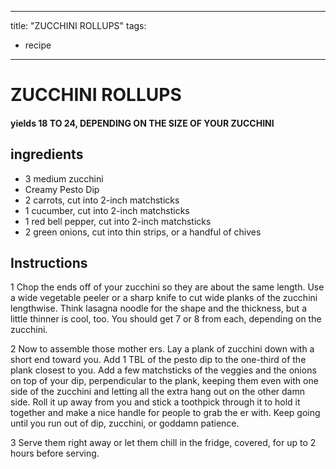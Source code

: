 
---
title: "ZUCCHINI ROLLUPS"
tags:
  - recipe
---
# ZUCCHINI ROLLUPS



#### yields  18 TO 24, DEPENDING ON THE SIZE OF YOUR ZUCCHINI


## ingredients
* 3 medium zucchini 
* Creamy Pesto Dip 
* 2 carrots, cut into 2-inch matchsticks 
* 1 cucumber, cut into 2-inch matchsticks 
* 1 red bell pepper, cut into 2-inch matchsticks 
* 2 green onions, cut into thin strips, or a handful of chives 



## Instructions
1 Chop the ends off of your zucchini so they are about the same length. Use a wide vegetable peeler or a sharp knife to cut wide planks of the zucchini lengthwise. Think lasagna noodle for the shape and the thickness, but a little thinner is cool, too. You should get 7 or 8 from each, depending on the zucchini.

2 Now to assemble those mother ers. Lay a plank of zucchini down with a short end toward you. Add 1 TBL of the pesto dip to the one-third of the plank closest to you. Add a few matchsticks of the veggies and the onions on top of your dip, perpendicular to the plank, keeping them even with one side of the zucchini and letting all the extra hang out on the other damn side. Roll it up away from you and stick a toothpick through it to hold it together and make a nice handle for people to grab the  er with. Keep going until you run out of dip, zucchini, or goddamn patience.

3 Serve them right away or let them chill in the fridge, covered, for up to 2 hours before serving.






